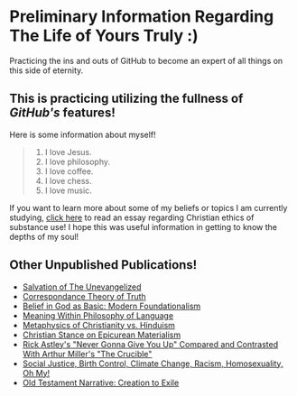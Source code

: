 # Preliminary Information Regarding The Life of Yours Truly :)
Practicing the ins and outs of GitHub to become an expert of all things on this side of eternity. 


## This is practicing utilizing the fullness of *GitHub's* features! ##
Here is some information about myself!
>1. I love Jesus.
>2. I love philosophy.
>3. I love coffee.
>4. I love chess.
>5. I love music.

If you want to learn more about some of my beliefs or topics I am currently studying, [click here](https://dochub.com/guest-lw5xbdvmzm08g5e-iknv5pfjkemmfel3c9/xP5LzojKaWv0gY0w7ZDlO3/phi2500-final-research-essay-pdf?gt=EDWGBskx25ZAs-iiuLRu "The Devouring Lion: Psychedelics or Pride?") to read an essay regarding Christian ethics of substance use!
I hope this was useful information in getting to know the depths of my soul!

## Other Unpublished Publications! ##
- [Salvation of The Unevangelized](https://dochub.com/graysonboyette929/gDqeQZ6VzZNMydzV0jLO4Y/phi4600-final-essay-docx)
- [Correspondance Theory of Truth](https://dochub.com/graysonboyette929/oGZeMNnwXgDjMYGVQvbrYd/phi3550-position-paper-truth-docx)
- [Belief in God as Basic: Modern Foundationalism](https://dochub.com/graysonboyette929/2GQ1NXoKy5pJ76JKDkW6bx/phi3550-knowledge-position-paper-2-pdf)
- [Meaning Within Philosophy of Language](https://dochub.com/graysonboyette929/B5LgrGvR0mZ6xQvK9MYq6j/phi3550-position-paper-3-pdf?pg=2)
- [Metaphysics of Christianity vs. Hinduism](https://dochub.com/graysonboyette929/1XEpyxzwNxk6ZPBKQZGd38/death-to-self-phi2100-final-essay-docx)
- [Christian Stance on Epicurean Materialism](https://dochub.com/graysonboyette929/1XEpyxzwNxk6ZPBKQZGd38/death-to-self-phi2100-final-essay-docx)
- [Rick Astley's "Never Gonna Give You Up" Compared and Contrasted With Arthur Miller's "The Crucible"](https://dochub.com/graysonboyette929/qA8ldYxVE3M6MLAR6MJrpP/research-paper-eng1120-final-docx)
- [Social Justice, Birth Control, Climate Change, Racism, Homosexuality, Oh My!](https://dochub.com/graysonboyette929/bDa8NX3RdWv5vobw2zA6Ey/eth5100-sp-2024-position-statement-final-docx?pg=4)
- [Old Testament Narrative: Creation to Exile](https://dochub.com/graysonboyette929/gDqeQZ6VzZNMNXzV0jLO4Y/ots-creation-to-exile-retelling-docx?pg=2)
